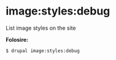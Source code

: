 # image:styles:debug
List image styles on the site

**Folosire:**
```
$ drupal image:styles:debug
```

